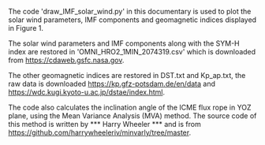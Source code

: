 The code 'draw_IMF_solar_wind.py' in this documentary is used to plot the solar wind parameters, IMF components and geomagnetic indices displayed in Figure 1.

The solar wind parameters and IMF components along with the SYM-H index are restored in 'OMNI_HRO2_1MIN_2074319.csv' which is downloaded from https://cdaweb.gsfc.nasa.gov. 

The other geomagnetic indices are restored in DST.txt and Kp_ap.txt, the raw data is downloaded https://kp.gfz-potsdam.de/en/data and https://wdc.kugi.kyoto-u.ac.jp/dstae/index.html.

The code also calculates the inclination angle of the ICME flux rope in YOZ plane, using the Mean Variance Analysis (MVA) method. The source code of this method is written by *** Harry Wheeler *** and is from https://github.com/harrywheeleriv/minvarly/tree/master.
